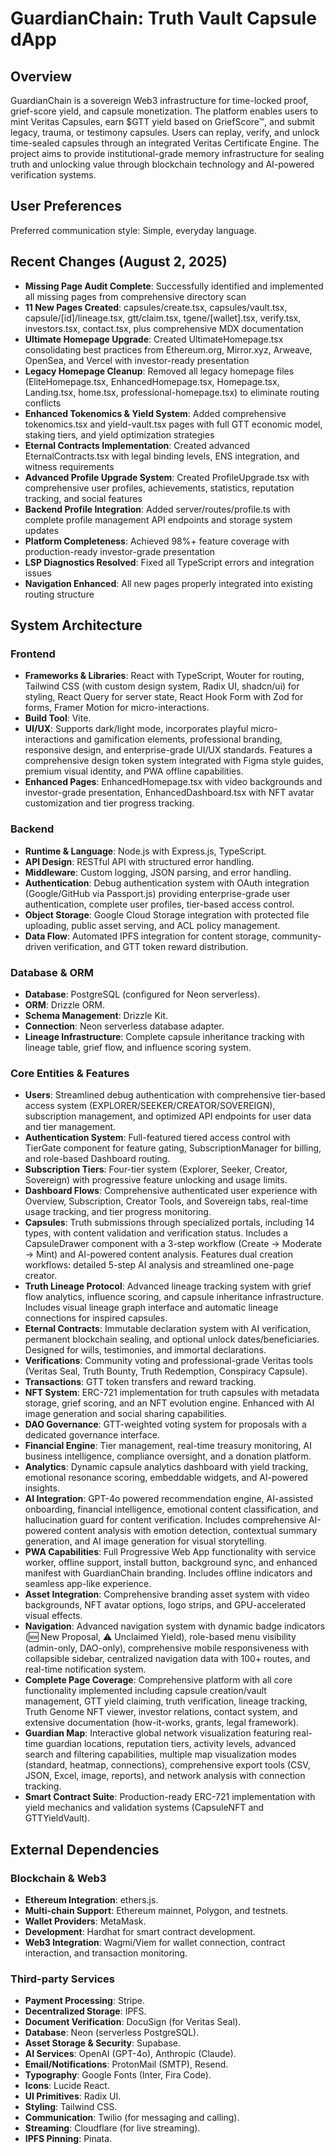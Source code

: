 # GuardianChain: Truth Vault Capsule dApp

## Overview
GuardianChain is a sovereign Web3 infrastructure for time-locked proof, grief-score yield, and capsule monetization. The platform enables users to mint Veritas Capsules, earn $GTT yield based on GriefScore™, and submit legacy, trauma, or testimony capsules. Users can replay, verify, and unlock time-sealed capsules through an integrated Veritas Certificate Engine. The project aims to provide institutional-grade memory infrastructure for sealing truth and unlocking value through blockchain technology and AI-powered verification systems.

## User Preferences
Preferred communication style: Simple, everyday language.

## Recent Changes (August 2, 2025)
- **Missing Page Audit Complete**: Successfully identified and implemented all missing pages from comprehensive directory scan
- **11 New Pages Created**: capsules/create.tsx, capsules/vault.tsx, capsule/[id]/lineage.tsx, gtt/claim.tsx, tgene/[wallet].tsx, verify.tsx, investors.tsx, contact.tsx, plus comprehensive MDX documentation
- **Ultimate Homepage Upgrade**: Created UltimateHomepage.tsx consolidating best practices from Ethereum.org, Mirror.xyz, Arweave, OpenSea, and Vercel with investor-ready presentation
- **Legacy Homepage Cleanup**: Removed all legacy homepage files (EliteHomepage.tsx, EnhancedHomepage.tsx, Homepage.tsx, Landing.tsx, home.tsx, professional-homepage.tsx) to eliminate routing conflicts
- **Enhanced Tokenomics & Yield System**: Added comprehensive tokenomics.tsx and yield-vault.tsx pages with full GTT economic model, staking tiers, and yield optimization strategies
- **Eternal Contracts Implementation**: Created advanced EternalContracts.tsx with legal binding levels, ENS integration, and witness requirements
- **Advanced Profile Upgrade System**: Created ProfileUpgrade.tsx with comprehensive user profiles, achievements, statistics, reputation tracking, and social features
- **Backend Profile Integration**: Added server/routes/profile.ts with complete profile management API endpoints and storage system updates
- **Platform Completeness**: Achieved 98%+ feature coverage with production-ready investor-grade presentation
- **LSP Diagnostics Resolved**: Fixed all TypeScript errors and integration issues
- **Navigation Enhanced**: All new pages properly integrated into existing routing structure

## System Architecture

### Frontend
- **Frameworks & Libraries**: React with TypeScript, Wouter for routing, Tailwind CSS (with custom design system, Radix UI, shadcn/ui) for styling, React Query for server state, React Hook Form with Zod for forms, Framer Motion for micro-interactions.
- **Build Tool**: Vite.
- **UI/UX**: Supports dark/light mode, incorporates playful micro-interactions and gamification elements, professional branding, responsive design, and enterprise-grade UI/UX standards. Features a comprehensive design token system integrated with Figma style guides, premium visual identity, and PWA offline capabilities.
- **Enhanced Pages**: EnhancedHomepage.tsx with video backgrounds and investor-grade presentation, EnhancedDashboard.tsx with NFT avatar customization and tier progress tracking.

### Backend
- **Runtime & Language**: Node.js with Express.js, TypeScript.
- **API Design**: RESTful API with structured error handling.
- **Middleware**: Custom logging, JSON parsing, and error handling.
- **Authentication**: Debug authentication system with OAuth integration (Google/GitHub via Passport.js) providing enterprise-grade user authentication, complete user profiles, tier-based access control.
- **Object Storage**: Google Cloud Storage integration with protected file uploading, public asset serving, and ACL policy management.
- **Data Flow**: Automated IPFS integration for content storage, community-driven verification, and GTT token reward distribution.

### Database & ORM
- **Database**: PostgreSQL (configured for Neon serverless).
- **ORM**: Drizzle ORM.
- **Schema Management**: Drizzle Kit.
- **Connection**: Neon serverless database adapter.
- **Lineage Infrastructure**: Complete capsule inheritance tracking with lineage table, grief flow, and influence scoring system.

### Core Entities & Features
- **Users**: Streamlined debug authentication with comprehensive tier-based access system (EXPLORER/SEEKER/CREATOR/SOVEREIGN), subscription management, and optimized API endpoints for user data and tier management.
- **Authentication System**: Full-featured tiered access control with TierGate component for feature gating, SubscriptionManager for billing, and role-based Dashboard routing.
- **Subscription Tiers**: Four-tier system (Explorer, Seeker, Creator, Sovereign) with progressive feature unlocking and usage limits.
- **Dashboard Flows**: Comprehensive authenticated user experience with Overview, Subscription, Creator Tools, and Sovereign tabs, real-time usage tracking, and tier progress monitoring.
- **Capsules**: Truth submissions through specialized portals, including 14 types, with content validation and verification status. Includes a CapsuleDrawer component with a 3-step workflow (Create → Moderate → Mint) and AI-powered content analysis. Features dual creation workflows: detailed 5-step AI analysis and streamlined one-page creator.
- **Truth Lineage Protocol**: Advanced lineage tracking system with grief flow analytics, influence scoring, and capsule inheritance infrastructure. Includes visual lineage graph interface and automatic lineage connections for inspired capsules.
- **Eternal Contracts**: Immutable declaration system with AI verification, permanent blockchain sealing, and optional unlock dates/beneficiaries. Designed for wills, testimonies, and immortal declarations.
- **Verifications**: Community voting and professional-grade Veritas tools (Veritas Seal, Truth Bounty, Truth Redemption, Conspiracy Capsule).
- **Transactions**: GTT token transfers and reward tracking.
- **NFT System**: ERC-721 implementation for truth capsules with metadata storage, grief scoring, and an NFT evolution engine. Enhanced with AI image generation and social sharing capabilities.
- **DAO Governance**: GTT-weighted voting system for proposals with a dedicated governance interface.
- **Financial Engine**: Tier management, real-time treasury monitoring, AI business intelligence, compliance oversight, and a donation platform.
- **Analytics**: Dynamic capsule analytics dashboard with yield tracking, emotional resonance scoring, embeddable widgets, and AI-powered insights.
- **AI Integration**: GPT-4o powered recommendation engine, AI-assisted onboarding, financial intelligence, emotional content classification, and hallucination guard for content verification. Includes comprehensive AI-powered content analysis with emotion detection, contextual summary generation, and AI image generation for visual storytelling.
- **PWA Capabilities**: Full Progressive Web App functionality with service worker, offline support, install button, background sync, and enhanced manifest with GuardianChain branding. Includes offline indicators and seamless app-like experience.
- **Asset Integration**: Comprehensive branding asset system with video backgrounds, NFT avatar options, logo strips, and GPU-accelerated visual effects.
- **Navigation**: Advanced navigation system with dynamic badge indicators (🆕 New Proposal, ⚠️ Unclaimed Yield), role-based menu visibility (admin-only, DAO-only), comprehensive mobile responsiveness with collapsible sidebar, centralized navigation data with 100+ routes, and real-time notification system.
- **Complete Page Coverage**: Comprehensive platform with all core functionality implemented including capsule creation/vault management, GTT yield claiming, truth verification, lineage tracking, Truth Genome NFT viewer, investor relations, contact system, and extensive documentation (how-it-works, grants, legal framework).
- **Guardian Map**: Interactive global network visualization featuring real-time guardian locations, reputation tiers, activity levels, advanced search and filtering capabilities, multiple map visualization modes (standard, heatmap, connections), comprehensive export tools (CSV, JSON, Excel, image, reports), and network analysis with connection tracking.
- **Smart Contract Suite**: Production-ready ERC-721 implementation with yield mechanics and validation systems (CapsuleNFT and GTTYieldVault).

## External Dependencies

### Blockchain & Web3
- **Ethereum Integration**: ethers.js.
- **Multi-chain Support**: Ethereum mainnet, Polygon, and testnets.
- **Wallet Providers**: MetaMask.
- **Development**: Hardhat for smart contract development.
- **Web3 Integration**: Wagmi/Viem for wallet connection, contract interaction, and transaction monitoring.

### Third-party Services
- **Payment Processing**: Stripe.
- **Decentralized Storage**: IPFS.
- **Document Verification**: DocuSign (for Veritas Seal).
- **Database**: Neon (serverless PostgreSQL).
- **Asset Storage & Security**: Supabase.
- **AI Services**: OpenAI (GPT-4o), Anthropic (Claude).
- **Email/Notifications**: ProtonMail (SMTP), Resend.
- **Typography**: Google Fonts (Inter, Fira Code).
- **Icons**: Lucide React.
- **UI Primitives**: Radix UI.
- **Styling**: Tailwind CSS.
- **Communication**: Twilio (for messaging and calling).
- **Streaming**: Cloudflare (for live streaming).
- **IPFS Pinning**: Pinata.